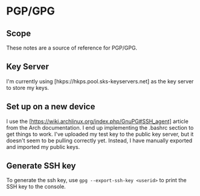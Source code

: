 # PGP/GPG

## Scope
These notes are a source of reference for PGP/GPG.

## Key Server
I'm currently using [hkps://hkps.pool.sks-keyservers.net] as the
key server to store my keys.

## Set up on a new device
I use the [https://wiki.archlinux.org/index.php/GnuPG#SSH_agent] article
from the Arch documentation.  I end up implementing the .bashrc section
to get things to work.  I've uploaded my test key to the public key
server, but it doesn't seem to be pulling correctly yet.  Instead, I
have manually exported and imported my public keys.

## Generate SSH key
To generate the ssh key, use `gpg --export-ssh-key <userid>` to print
the SSH key to the console.
